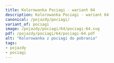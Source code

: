 ```yaml
---
title: Kolorowanka Pociagi - wariant 64
description: Kolorowanka Pociagi - wariant 64
canonical: /pojazdy/pociagi/
variant_of: pociagi
image: /pojazdy/pociagi/64/pociagi-64.svg
pdf: /pojazdy/pociagi/64/pociagi-64.pdf
alt: "Kolorowanka z pociagi do pobrania"
tags:
- pojazdy
- pociagi
---
```

